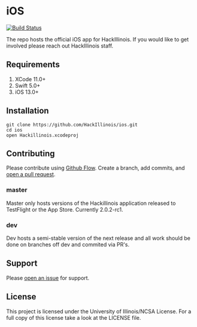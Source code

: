# iOS
[![Build Status](https://travis-ci.com/HackIllinois/iOS.svg?branch=dev)](https://travis-ci.com/HackIllinois/iOS/tree/dev)  

The repo hosts the official iOS app for HackIllinois. If you would like to get involved please reach out HackIllinois staff.

## Requirements
1. XCode 11.0+
2. Swift 5.0+
3. iOS 13.0+

## Installation #

``` shell
git clone https://github.com/HackIllinois/ios.git
cd ios
open Hackillinois.xcodeproj
```

## Contributing
Please contribute using [Github Flow](https://guides.github.com/introduction/flow/). Create a branch, add commits, and [open a pull request](https://github.com/HackIllinois/ios/compare/).

### master
Master only hosts versions of the Hackillinois application released to TestFlight or the App Store. Currently 2.0.2-rc1.

### dev
Dev hosts a semi-stable version of the next release and all work should be done on branches off dev and commited via PR's.

## Support
Please [open an issue](https://github.com/HackIllinois/ios/issues/new) for support.

## License
This project is licensed under the University of Illinois/NCSA License. For a full copy of this license take a look at the LICENSE file.
